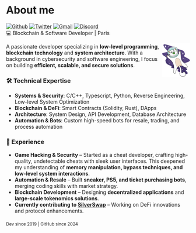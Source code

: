 # About me  
[![Github](https://img.shields.io/badge/-000?style=flat&logo=Github&logoColor=white)](https://github.com/SifexPro)
[![Twitter](https://img.shields.io/badge/-000?style=flat&logo=X&logoColor=white)](https://twitter.com/SifexPro)
[![Gmail](https://img.shields.io/badge/-000?style=flat&logo=Gmail&logoColor=white)](mailto:sifexpro@gmail.com)
[![Discord](https://img.shields.io/badge/-000?style=flat&logo=Discord&logoColor=white)](https://discord.com/users/238637691779022849)   
💻 Blockchain & Software Developer | Paris  

<img width="15%" align="right" alt="Github" src="banner.cl" />

A passionate developer specializing in **low-level programming**, **blockchain technology** and **system architecture**.  With a background in cybersecurity and software engineering, I focus on building **efficient, scalable, and secure solutions**.  

### 🛠 Technical Expertise
- **Systems & Security**: C/C++, Typescript, Python, Reverse Engineering, Low-level System Optimization  
- **Blockchain & DeFi**: Smart Contracts (Solidity, Rust), DApps
- **Architecture**: System Design, API Development, Database Architecture
- **Automation & Bots**: Custom high-speed bots for resale, trading, and process automation  


### 📌 Experience  
- **Game Hacking & Security** – Started as a cheat developer, crafting high-quality, undetectable cheats with sleek user interfaces. This deepened my understanding of **memory manipulation, bypass techniques, and low-level system interactions**.  
- **Automation & Resale** – Built **sneaker, PS5, and ticket purchasing bots**, merging coding skills with market strategy.  
- **Blockchain Development** – Designing **decentralized applications** and **large-scale tokenomics solutions**.  
- **Currently contributing to [SilverSwap](https://silverswap.io/)** – Working on DeFi innovations and protocol enhancements.

<sub>Dev since 2019 | GitHub since 2024</sub>